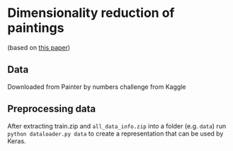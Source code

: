 # Dimensionality reduction of paintings

(based on [this paper](https://arxiv.org/pdf/1801.07729.pdf))

## Data

Downloaded from Painter by numbers challenge from Kaggle

## Preprocessing data

After extracting train.zip and `all_data_info.zip` into a folder (e.g. `data`) run `python dataloader.py data` to create a representation that can be used by Keras.

